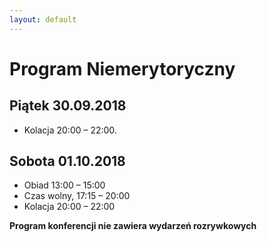 ```yaml
---
layout: default
---
```

Program Niemerytoryczny
===

Piątek 30.09.2018
---
* Kolacja 20:00 – 22:00.

Sobota 01.10.2018
---
* Obiad 13:00 – 15:00
* Czas wolny, 17:15 – 20:00
* Kolacja 20:00 – 22:00

**Program konferencji nie zawiera wydarzeń rozrywkowych**